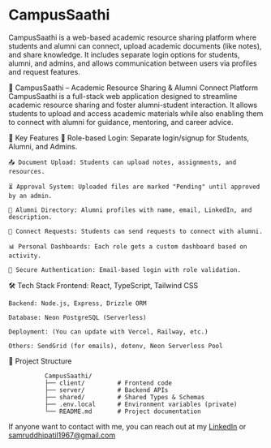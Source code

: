 # CampusSaathi
CampusSaathi is a web-based academic resource sharing platform where students and alumni can connect, upload academic documents (like notes), and share knowledge. It includes separate login options for students, alumni, and admins, and allows communication between users via profiles and request features.

🚀 CampusSaathi – Academic Resource Sharing & Alumni Connect Platform
CampusSaathi is a full-stack web application designed to streamline academic resource sharing and foster alumni-student interaction. It allows students to upload and access academic materials while also enabling them to connect with alumni for guidance, mentoring, and career advice.

🌟 Key Features
    🔐 Role-based Login: Separate login/signup for Students, Alumni, and Admins.
    
    📤 Document Upload: Students can upload notes, assignments, and resources.
    
    ⏳ Approval System: Uploaded files are marked "Pending" until approved by an admin.
    
    👥 Alumni Directory: Alumni profiles with name, email, LinkedIn, and description.
    
    🤝 Connect Requests: Students can send requests to connect with alumni.
    
    📊 Personal Dashboards: Each role gets a custom dashboard based on activity.
    
    💬 Secure Authentication: Email-based login with role validation.

🛠️ Tech Stack
    Frontend: React, TypeScript, Tailwind CSS
    
    Backend: Node.js, Express, Drizzle ORM
    
    Database: Neon PostgreSQL (Serverless)
    
    Deployment: (You can update with Vercel, Railway, etc.)
    
    Others: SendGrid (for emails), dotenv, Neon Serverless Pool

📂 Project Structure

              CampusSaathi/
              ├── client/         # Frontend code
              ├── server/         # Backend APIs
              ├── shared/         # Shared Types & Schemas
              ├── .env.local      # Environment variables (private)
              └── README.md       # Project documentation



If anyone want to contact with me, you can reach out at my [LinkedIn](https://www.linkedin.com/in/samruddhi-patil-9891152b8/) or samruddhipatil1967@gmail.com

